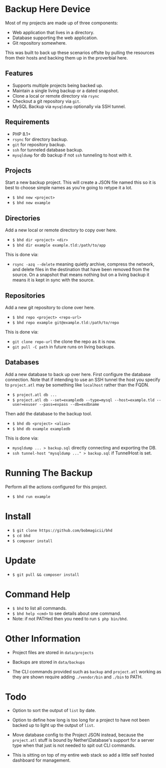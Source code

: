 # Backup Here Device

Most of my projects are made up of three components:

* Web application that lives in a directory.
* Database supporting the web application.
* Git repository somewhere.

This was built to back up these scenarios offsite by pulling the resources from their hosts and backing them up in the proverbial here.

## Features

* Supports multiple projects being backed up.
* Maintain a single living backup or a dated snapshot.
* Clone a local or remote directory via `rsync`
* Checkout a git repository via `git`.
* MySQL Backup via `mysqldump` optionally via SSH tunnel.

## Requirements

* PHP 8.1+
* `rsync` for directory backup.
* `git` for repository backup.
* `ssh` for tunneled database backup.
* `mysqldump` for db backup if not `ssh` tunneling to host with it.

## Projects

Start a new backup project. This will create a JSON file named this so it is best to choose simple names as you're going to retype it a lot.

* `$ bhd new <project>`
* `$ bhd new example`

## Directories

Add a new local or remote directory to copy over here.

* `$ bhd dir <project> <dir>`
* `$ bhd dir example example.tld:/path/to/app`

This is done via:

* `rsync -azq --delete` meaning quietly archive, compress the network, and
   delete files in the destination that have been removed from the source. On
   a snapshot that means nothing but on a living backup it means it is kept in
   sync with the source.

## Repositories

Add a new git repository to clone over here.

* `$ bhd repo <project> <repo-url>`
* `$ bhd repo example git@example.tld:/path/to/repo`

This is done via:

* `git clone repo-url` the clone the repo as it is now.
* `git pull -C path` in future runs on living backups.

## Databases

Add a new database to back up over here. First configure the database connection. Note that if intending to use an SSH tunnel the host you specify to `project.atl` may be something like `localhost` rather than the FQDN.

* `$ project.atl db ...`
* `$ project.atl db --set=exampledb --type=mysql --host=example.tld --user=exuser --pass=expass --db=exdbname`

Then add the database to the backup tool.

* `$ bhd db <project> <alias>`
* `$ bhd db example exampledb`

This is done via:

* `mysqldump ... > backup.sql` directly connecting and exporting the DB.
* `ssh tunnel-host "mysqldump ..." > backup.sql` if TunnelHost is set.



# Running The Backup

Perform all the actions configured for this project.

* `$ bhd run example`



# Install

* `$ git clone https://github.com/bobmagicii/bhd`
* `$ cd bhd`
* `$ composer install`



# Update

* `$ git pull && composer install`



# Command Help

* `$ bhd` to list all commands.
* `$ bhd help <cmd>` to see details about one command.
* Note: if not PATHed then you need to run `$ php bin/bhd`.



# Other Information

* Project files are stored in `data/projects`

* Backups are stored in `data/backups`

* The CLI commands provided such as `backup` and `project.atl` working as they are shown require adding `./vendor/bin` and `./bin` to PATH.



# Todo

* Option to sort the output of `list` by date.

* Option to define how long is too long for a project to have not been backed up to light up the output of `list`.

* Move database config to the Project JSON instead, because the `project.atl` stuff is bound by Nether\Database's support for a server type when that just is not needed to spit out CLI commands.

* This is sitting on top of my entire web stack so add a little self hosted dashboard for management.
